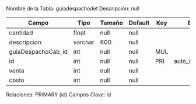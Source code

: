 
  Nombre de la Tabla: guiadespachodet
  Descripción: null

| Campo          | Tipo | Tamaño    |  Default    | Key | Extra | Description | 
|----------------|------|-----------|-------------|-----|-------|-------------|
|cantidad| float| null |null |  | | null |
|descripcion| varchar| 600 |null |  | | null |
|guiaDespachoCab_id| int| null |null | MUL | | null |
|id| int| null |null | PRI | auto_increment| null |
|venta| int| null |null |  | | null |
|costo| int| null |null |  | | null |

Relaciones:  PRIMARY (id) 
Campos Clave: id
